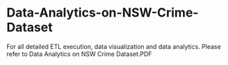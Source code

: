 # Data-Analytics-on-NSW-Crime-Dataset

For all detailed ETL execution, data visualization and data analytics. Please refer to Data Analytics on NSW Crime Dataset.PDF
